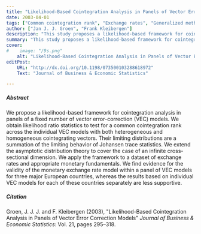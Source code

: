 ```yaml
---
title: "Likelihood-Based Cointegration Analysis in Panels of Vector Error Correction Models" 
date: 2003-04-01
tags: ["Common cointegration rank", "Exchange rates", "Generalized method of moments", "Homogenous and heterogeneous specification"]
author: ["Jan J. J. Groen", "Frank Kleibergen"]
description: "This study proposes a likelihood-based framework for cointegration analysis in panels of a fixed number of vector error-correction (VEC) models. Published in the Journal of Business & Economic Statistics, 2003."
summary: "This study proposes a likelihood-based framework for cointegration analysis in panels of a fixed number of vector error-correction (VEC) models. Published in the Journal of Business & Economic Statistics, 2003." 
cover:
#    image: "/9s.png"
    alt: "Likelihood-Based Cointegration Analysis in Panels of Vector Error Correction Models"
editPost:
    URL: "http://dx.doi.org/10.1198/073500103288618972"
    Text: "Journal of Business & Economic Statistics"

---
```

##### Abstract

We propose a likelihood-based framework for cointegration analysis in panels of a fixed number of vector error-correction (VEC) models. We obtain likelihood ratio statistics to test for a common cointegration rank across the individual VEC models with both heterogeneous and homogeneous cointegrating vectors. Their limiting distributions are a summation of the limiting behavior of Johansen trace statistics. We extend the asymptotic distribution theory to cover the case of an infinite cross-sectional dimension. We apply the framework to a dataset of exchange rates and appropriate monetary fundamentals. We find evidence for the validity of the monetary exchange rate model within a panel of VEC models for three major European countries, whereas the results based on individual VEC models for each of these countries separately are less supportive.

##### Citation

Groen, J. J. J. and F. Kleibergen (2003), "Likelihood-Based Cointegration Analysis in Panels
    of Vector Error Correction Models" *Journal of Business & Economic Statistics*: Vol. 21, pages 295–318.